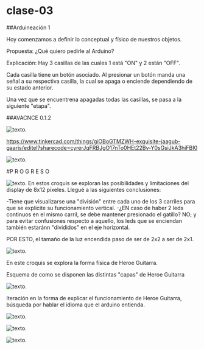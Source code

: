 # clase-03
##Arduineación 1

Hoy comenzamos a definir lo conceptual y físico de nuestros objetos.

Propuesta: ¿Qué quiero pedirle al Arduino?



Explicación: Hay 3 casillas de las cuales 1 está "ON" y 2 están "OFF".

Cada casilla tiene un botón asociado. Al presionar un botón manda una señal a su respectiva casilla, la cual se apaga o enciende dependiendo de su estado anterior.

Una vez que se encuentrena apagadas todas las casillas, se pasa a la siguiente "etapa".


##AVACNCE 0.1.2


![texto](./tkcad0.1.2.png).

https://www.tinkercad.com/things/giOBoGTMZWH-exquisite-jaagub-gaaris/editel?sharecode=cyrerJqFRBJgO17nTo0HEt22Bv-Y0sGsiJkA3hiFBI0

![texto](./cableadorela0.1.2.png).



#P R O G R E S O

![texto](./croquis_tux1.jpeg). 
En estos croquis se exploran las posibilidades y limitaciones del display de 8x12 pixeles. Llegué a las siguientes conclusiones:

-Tiene que visualizarse una "división" entre cada uno de los 3 carriles para que se explicite su funcionamiento vertical.
-¿EN caso de haber 2 leds continuos en el mismo carril, se debe mantener presionado el gatillo? NO; y para evitar confusiones respecto a aquello, los leds que se enciendan también estaránn "divididos" en el eje horizontal.

POR ESTO, el tamaño de la luz encendida paso de ser de 2x2 a ser de 2x1.

![texto](./croquis_tux2.jpeg).

En este croquis se explora la forma física de Heroe Guitarra.

Esquema de como se disponen las distintas "capas" de Heroe Guitarra

![texto](./croquis_tux4.jpeg).

Iteración en la forma de explicar el funcionamiento de Heroe Guitarra, búsqueda por hablar el idioma que el arduino entienda.



![texto](./croquis_tux3.jpeg). 



![texto](./side2heGui0.1.0.png). 

![texto](./side1heGui0.1.0.png). 
